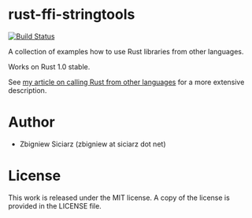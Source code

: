 rust-ffi-stringtools
====================

[![Build Status](https://travis-ci.org/zsiciarz/rust-ffi-stringtools.svg?branch=master)](https://travis-ci.org/zsiciarz/rust-ffi-stringtools)

A collection of examples how to use Rust libraries from other languages.

Works on Rust 1.0 stable.

See [my article on calling Rust from other languages](https://siciarz.net/24-days-of-rust-calling-rust-from-other-languages/)
for a more extensive description.

Author
======

 * Zbigniew Siciarz (zbigniew at siciarz dot net)

License
=======

This work is released under the MIT license. A copy of the license is provided
in the LICENSE file.
